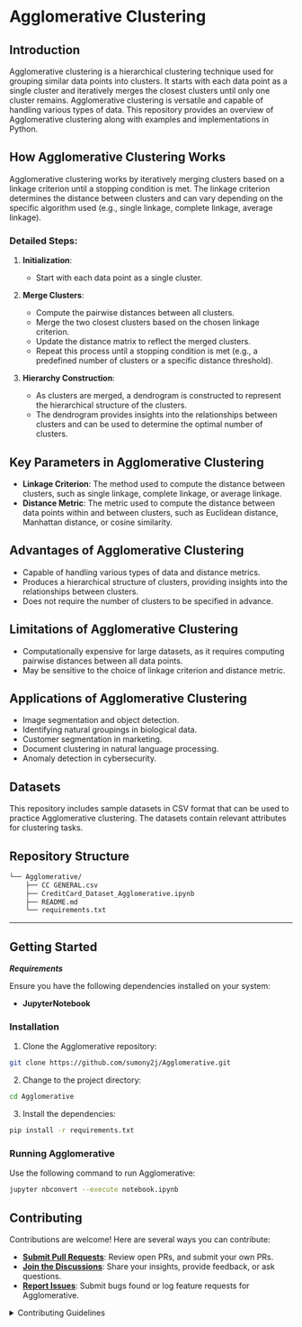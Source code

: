 # Agglomerative Clustering

## Introduction

Agglomerative clustering is a hierarchical clustering technique used for grouping similar data points into clusters. It starts with each data point as a single cluster and iteratively merges the closest clusters until only one cluster remains. Agglomerative clustering is versatile and capable of handling various types of data. This repository provides an overview of Agglomerative clustering along with examples and implementations in Python.


## How Agglomerative Clustering Works

Agglomerative clustering works by iteratively merging clusters based on a linkage criterion until a stopping condition is met. The linkage criterion determines the distance between clusters and can vary depending on the specific algorithm used (e.g., single linkage, complete linkage, average linkage).

### Detailed Steps:

1. **Initialization**:
   - Start with each data point as a single cluster.

2. **Merge Clusters**:
   - Compute the pairwise distances between all clusters.
   - Merge the two closest clusters based on the chosen linkage criterion.
   - Update the distance matrix to reflect the merged clusters.
   - Repeat this process until a stopping condition is met (e.g., a predefined number of clusters or a specific distance threshold).

3. **Hierarchy Construction**:
   - As clusters are merged, a dendrogram is constructed to represent the hierarchical structure of the clusters.
   - The dendrogram provides insights into the relationships between clusters and can be used to determine the optimal number of clusters.

## Key Parameters in Agglomerative Clustering

- **Linkage Criterion**: The method used to compute the distance between clusters, such as single linkage, complete linkage, or average linkage.
- **Distance Metric**: The metric used to compute the distance between data points within and between clusters, such as Euclidean distance, Manhattan distance, or cosine similarity.

## Advantages of Agglomerative Clustering

- Capable of handling various types of data and distance metrics.
- Produces a hierarchical structure of clusters, providing insights into the relationships between clusters.
- Does not require the number of clusters to be specified in advance.

## Limitations of Agglomerative Clustering

- Computationally expensive for large datasets, as it requires computing pairwise distances between all data points.
- May be sensitive to the choice of linkage criterion and distance metric.

## Applications of Agglomerative Clustering

- Image segmentation and object detection.
- Identifying natural groupings in biological data.
- Customer segmentation in marketing.
- Document clustering in natural language processing.
- Anomaly detection in cybersecurity.

## Datasets

This repository includes sample datasets in CSV format that can be used to practice Agglomerative clustering. The datasets contain relevant attributes for clustering tasks.

##  Repository Structure

```sh
└── Agglomerative/
    ├── CC GENERAL.csv
    ├── CreditCard_Dataset_Agglomerative.ipynb
    ├── README.md
    └── requirements.txt
```

---

##  Getting Started

***Requirements***

Ensure you have the following dependencies installed on your system:

* **JupyterNotebook**

###  Installation

1. Clone the Agglomerative repository:

```sh
git clone https://github.com/sumony2j/Agglomerative.git
```

2. Change to the project directory:

```sh
cd Agglomerative
```

3. Install the dependencies:

```sh
pip install -r requirements.txt
```

###  Running Agglomerative

Use the following command to run Agglomerative:

```sh
jupyter nbconvert --execute notebook.ipynb
```

##  Contributing

Contributions are welcome! Here are several ways you can contribute:

- **[Submit Pull Requests](https://github.com/sumony2j/Agglomerative.git/blob/main/CONTRIBUTING.md)**: Review open PRs, and submit your own PRs.
- **[Join the Discussions](https://github.com/sumony2j/Agglomerative.git/discussions)**: Share your insights, provide feedback, or ask questions.
- **[Report Issues](https://github.com/sumony2j/Agglomerative.git/issues)**: Submit bugs found or log feature requests for Agglomerative.

<details closed>
    <summary>Contributing Guidelines</summary>

1. **Fork the Repository**: Start by forking the project repository to your GitHub account.
2. **Clone Locally**: Clone the forked repository to your local machine using a Git client.
   ```sh
   git clone https://github.com/sumony2j/Agglomerative.git
   ```
3. **Create a New Branch**: Always work on a new branch, giving it a descriptive name.
   ```sh
   git checkout -b new-feature-x
   ```
4. **Make Your Changes**: Develop and test your changes locally.
5. **Commit Your Changes**: Commit with a clear message describing your updates.
   ```sh
   git commit -m 'Implemented new feature x.'
   ```
6. **Push to GitHub**: Push the changes to your forked repository.
   ```sh
   git push origin new-feature-x
   ```
7. **Submit a Pull Request**: Create a PR against the original project repository. Clearly describe the changes and their motivations.

Once your PR is reviewed and approved, it will be merged into the main branch.

</details>

